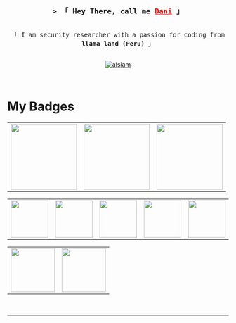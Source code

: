 <!-- Intro  -->
<h3 align="center">
        <samp>&gt; 「 Hey There, call me <b style="color: red; font-size: 1em; text-decoration: underline;">Dani</b> 」</samp>
</h3>

<p align="center"> 
  <samp>
    <br>
    「 I am security researcher with a passion for coding from <b>llama land (Peru)</b> 」
    <br>
    <br>
  </samp>
</p>

<p align="center">
 <a href="https://www.linkedin.com/in/danielroga" target="_blank">
  <img src="https://img.shields.io/badge/LinkedIn-0077B5?style=for-the-badge&logo=linkedin&logoColor=white" alt="alsiam"/>
 </a>
</p>
<br />

# My Badges

<div>
    <table align="center">
        <tr>
            <td> <img src="https://media.isc2.org/-/jssmedia/Project/ISC2/Main/Components/Product-Masthead/Badge-CISSP-black.png" width = 150px></td>
            <td> <img src="https://media.isc2.org/-/jssmedia/Project/ISC2/Main/Components/Product-Masthead/Badge-CCSP-black.png" width = 150px></td>
            <td> <img src="https://go.forrester.com/wp-content/uploads/2021/05/Forrester-Certification-AdoptingZeroTrust_page.png" width = 150px></td>
        </tr>
    </table>
    <table align="center">
        <tr>
            <td> <img src="https://images.contentstack.io/v3/assets/blt36c2e63521272fdc/bltc3eb46abae5b5231/63c71c161bb5c94c86d1cf63/GCPN.png" width = 85px></td>
            <td> <img src="https://images.contentstack.io/v3/assets/blt36c2e63521272fdc/bltb0080ace8dc55a1d/63c71c17b2a32b3f99e44a76/GXPN.png" width = 85px></td>
            <td> <img src="https://images.contentstack.io/v3/assets/blt36c2e63521272fdc/blte92616127ffc3f86/63c71c14d1f34304558a3621/GPEN.png" width = 85px></td>
            <td> <img src="https://images.contentstack.io/v3/assets/blt36c2e63521272fdc/bltc338fb0d9bc00d53/63c71c175291cc643f1f1704/GWAPT.png" width = 85px></td>
            <td> <img src="https://images.contentstack.io/v3/assets/blt36c2e63521272fdc/blt1ff7ac58e2d41ae6/63c71c172754f26d0beccd62/GMOB.png" width = 85px></td>
        </td>
        </tr>
    </table>
    <table align="center">
        <tr>
            <td> <img src="https://d1.awsstatic.com/training-and-certification/certification-badges/AWS-Certified-Solutions-Architect-Associate_badge.3419559c682629072f1eb968d59dea0741772c0f.png" width = 100px ></td>
            <td> <img src="https://d1.awsstatic.com/certification/badges/AWS-Certified-Security-Specialty_badge_150x150.8a62035f62b231913fa410578833ac6cb3e57b37.png" width = 100px ></td>
        </tr>
    </table>
</div>

<br/>
<hr/>
<br/>
